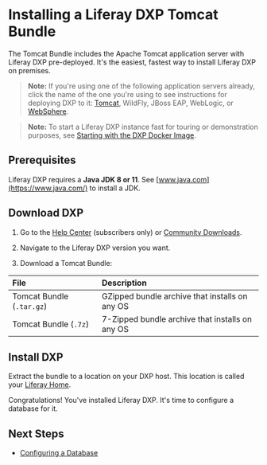 # Installing a Liferay DXP Tomcat Bundle

The Tomcat Bundle includes the Apache Tomcat application server with Liferay DXP pre-deployed. It's the easiest, fastest way to install Liferay DXP on premises.

> **Note:** If you're using one of the following application servers already, click the name of the one you're using to see instructions for deploying DXP to it: [Tomcat](./installing-liferay-on-an-application-server/installing-liferay-on-tomcat.md), WildFly, JBoss EAP, WebLogic, or [WebSphere](./installing-liferay-on-an-application-server/installing-liferay-on-websphere.md).

> **Note:** To start a Liferay DXP instance fast for touring or demonstration purposes, see [Starting with the DXP Docker Image](../../getting-started/starting-with-the-dxp-docker-image.md).

## Prerequisites

Liferay DXP requires a **Java JDK 8 or 11**. See [www.java.com](https://www.java.com/) to install a JDK.

## Download DXP

1. Go to the [Help Center](https://help.liferay.com/hc) (subscribers only) or [Community Downloads](https://www.liferay.com/downloads-community).

2. Navigate to the Liferay DXP version you want.

3. Download a Tomcat Bundle:

| File | Description |
| :--- | :---------- |
| Tomcat Bundle (`.tar.gz`) | GZipped bundle archive that installs on any OS |
| Tomcat Bundle (`.7z`) | 7-Zipped bundle archive that installs on any OS |

## Install DXP

Extract the bundle to a location on your DXP host. This location is called your [Liferay Home](../reference/01-liferay-home.md).

Congratulations! You've installed Liferay DXP. It's time to configure a database for it.

## Next Steps

* [Configuring a Database](./configuring-a-database.md)

